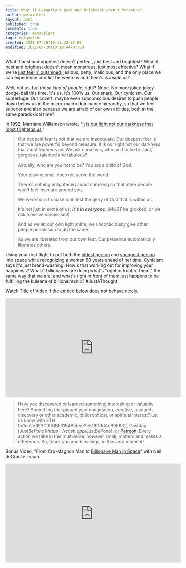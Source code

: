 ```yaml
---
title: What if Humanity's Best and Brightest aren't Monsters?
author: metavalent
layout: post
published: true
comments: true
categories: metavalent
tags: metavalent
created: 2021-07-20T10:11:32-07:00
modified: 2021-07-20T10:18:44-07:00
---
```


What if best and brightest doesn't perfect, just best and brightest? What if best and brightest doesn't mean monstrous, just most effective? What if we're [just feelin' outshined](), jealous, petty, malicious, and the only place we can experience conflict between us and them's is *inside us*?

Well, not us, but *those kind of people*, right? Nope. No more jokey-jokey dodge-ball this time. It's us. It's 100% us. Our snark. Our cynicism. Our subterfuge. Our covert, maybe even subconscious desires to push people down below us in the micro-macro dominance hierarchy, so that we feel superior and also because we are afraid of our own abilities, both at the same paradoxical time?

In 1992, Marriane Williamson wrote, "[it is our light not our darkness that most frightens us](https://explorersfoundation.org/glyphery/122.html)."

> Our deepest fear is not that we are inadequate.
> Our deepest fear is that we are powerful beyond measure.
> It is our light not our darkness that most frightens us. 
> We ask ourselves, who am I to be brilliant, gorgeous, talented and fabulous?
>
> Actually, who are you not to be?
> You are a child of God.
>
> Your playing small does not serve the world.
> 
> There's nothing enlightened about shrinking so that other people won't feel insecure around you.
> 
> We were born to make manifest the glory of God that is within us.
> 
> It's not just in some of us; ***it's in everyone***. (*MUST* be grokked, or we risk massive narcissism!)
> 
> And as we let our own light shine, we unconsciously give other people permission to do the same.
> 
> As we are liberated from our own fear,
> Our presence automatically liberates others.

Using your first flight to put both the [oldest person](https://twitter.com/nowthisnews/status/1417500293353385988) and [youngest person]() into space while recognizing a woman 60 years ahead of her time. Cynicism says it's just brand-washing. How's that working out for improving your happiness? What if billionaires are doing what's "right in front of them," the same way that we are, and what's right in front of them just happens to be fulfilling the kuleana of billionaireship? #JustAThought

Watch [Title of Video](https://www.youtu.be/BIYtYWRX6U0) if the embed below does not behave nicely.

<div class="embed-container"><iframe width="560" height="315" src="https://www.youtube.com/embed/BIYtYWRX6U0" title="YouTube video player" frameborder="0" allow="accelerometer; autoplay; clipboard-write; encrypted-media; gyroscope; picture-in-picture" allowfullscreen></iframe></div>

> Have you discovered or learned something interesting or valuable here? Something that piqued your imagination, creative, research, discovery or other academic, philosophical, or spiritual interest? Let us know with ETH 0x1eb2d6E3f26fBBF31B485bbe3e316D6dAd806632, Cashtag [$JustBePono](https://cash.app/$JustBePono), or [Patreon](https://patreon.com/metavalent). Every action we take in this multiverse, however small, matters and makes a difference. So, thank you and blessings, in this very moment!

Bonus Video, "From Cro-Magnon Man to [Billionaire Man in Space](https://youtu.be/ulTQcLFNiTs)" with Neil deGrasse Tyson.

<div class="embed-container"><iframe width="560" height="315" src="https://www.youtube.com/embed/ulTQcLFNiTs" title="YouTube video player" frameborder="0" allow="accelerometer; autoplay; clipboard-write; encrypted-media; gyroscope; picture-in-picture" allowfullscreen></iframe></div>

